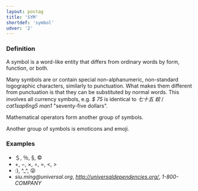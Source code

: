 ```yaml
---
layout: postag
title: 'SYM'
shortdef: 'symbol'
udver: '2'
---
```


### Definition

A symbol is a word-like entity that differs from ordinary words by form, function, or both.

Many symbols are or contain special non-alphanumeric, non-standard logographic characters, similarly to punctuation. What makes them different from punctuation is that they can be substituted by normal words. This involves all currency symbols, e.g. _$ 75_ is identical to _七十五 蚊_ / _cat1sap6ng5 man1_ "seventy-five dollars".

Mathematical operators form another group of symbols.

Another group of symbols is emoticons and emoji.

### Examples

- ＄, ％, §, ©
- +, −, ×, ÷, =, <, >
- :), ^\_^, 😝
- _siu.ming@universal.org_, _http://universaldependencies.org/_, _1-800-COMPANY_
<!-- Interlanguage links updated Ne 5. května 2024, 18:19:43 CEST -->
